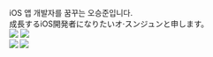 iOS 앱 개발자를 꿈꾸는 오승준입니다.\
成長するiOS開発者になりたいオ·スンジュンと申します。\
<img src="https://img.shields.io/badge/Swift-F05138?style=for-the-badge&logo=Swift&logoColor=white"/>
<img src="https://img.shields.io/badge/iOS-000000?style=for-the-badge&logo=Apple&logoColor=white"/>\
<img src="http://mazandi.herokuapp.com/api?handle=sj990927&theme=warm"/> <img align='left' src="http://mazassumnida.wtf/api/v2/generate_badge?boj=sj990927">
